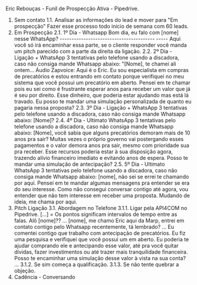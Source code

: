Eric Rebouças - Funil de Prospecção Ativa - Pipedrive.
1. Sem contato
1.1. Analisar as informações do lead e mover para "Em prospecção" Fazer esse processo todo início
de semana com 60 leads.
2. Em Prospecção
2.1. 1º Dia - Whatsapp Bom dia, eu falo com [nome] nesse WhatsApp? ----------------------------------------
----- Aqui você só irá encaminhar essa parte, se o cliente responder você manda um pitch parecido
com a parte da direita da ligação.
2.2. 2º Dia - Ligação + WhatsApp 3 tentativas pelo telefone usando a discadora, caso não consiga
mande Whatsapp abaixo: "[Nome], te chamei ali ontem... Áudio Zapvoice: Aqui é o Eric. Eu sou
especialista em compras de precatórios e estou entrando em contato porque verifiquei no meu
sistema que você possui um precatório em aberto. Pensei em te chamar pois eu sei como é frustrante
esperar anos para receber um valor que já é seu por direito. Esse dinheiro, que poderia estar
ajudando mas está lá travado. Eu posso te mandar uma simulação personalizada de quanto eu
pagaria nessa proposta?
2.3. 3º Dia - Ligação + WhatsApp 3 tentativas pelo telefone usando a discadora, caso não consiga
mande Whatsapp abaixo: [Nome]?
2.4. 4º Dia - Ultimato WhatsApp 3 tentativas pelo telefone usando a discadora, caso não consiga
mande Whatsapp abaixo: [Nome], você sabia que alguns precatórios demoram mais de 10 anos pra
sair? Muitas vezes o próprio governo vai postergando esses pagamentos e o valor demora anos pra
sair, mesmo com prioridade sua pra receber. Esse recursos poderia estar à sua disposição agora,
trazendo alívio financeiro imediato e evitando anos de espera. Posso te mandar uma simulação de
antecipação?
2.5. 5º Dia - Ultimato WhatsApp 3 tentativas pelo telefone usando a discadora, caso não consiga
mande Whatsapp abaixo: [nome], não sei se errei te chamando por aqui. Pensei em te mandar
algumas mensagens pra entender se era do seu interesse. Como não consegui conversar contigo até
agora, vou entender que não tem interesse em receber uma proposta. Mudando de ideia, me chama
por aqui.
3. Pitch Ligação
3.1. Abordagem no Telefone
3.1.1. Ligar pela API4COM no Pipedrive. [...] = Os pontos significam intervalos de tempo entre as
falas. Alô [nome]?? ... [nome], me chamo Eric aqui da Marp, entrei em contato contigo pelo
Whatsapp recentemente, tá lembrado? ... Eu comentei contigo que trabalho com antecipação de
precatórios. Eu fiz uma pesquisa e verifiquei que você possui um em aberto. Eu poderia te ajudar
comprando ele e antecipando esse valor, até pra você quitar dívidas, fazer investimentos ou até
trazer mais tranquilidade financeira. Posso te encaminhar uma simulação desse valor à vista na
sua conta? ...
3.1.2. Se sim começa a qualificação.
3.1.3. Se não tente quebrar a objeção.
4. Cadência - Conversando